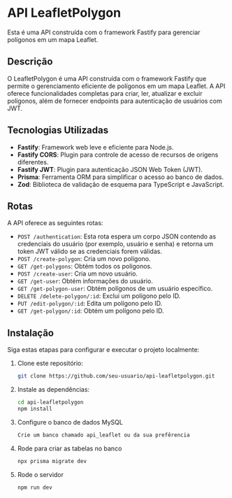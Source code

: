 # API LeafletPolygon

Esta é uma API construída com o framework Fastify para gerenciar polígonos em um mapa Leaflet.

## Descrição

O LeafletPolygon é uma API construída com o framework Fastify que permite o gerenciamento eficiente de polígonos em um mapa Leaflet. A API oferece funcionalidades completas para criar, ler, atualizar e excluir polígonos, além de fornecer endpoints para autenticação de usuários com JWT.

## Tecnologias Utilizadas

- **Fastify**: Framework web leve e eficiente para Node.js.
- **Fastify CORS**: Plugin para controle de acesso de recursos de origens diferentes.
- **Fastify JWT**: Plugin para autenticação JSON Web Token (JWT).
- **Prisma**: Ferramenta ORM para simplificar o acesso ao banco de dados.
- **Zod**: Biblioteca de validação de esquema para TypeScript e JavaScript.

## Rotas

A API oferece as seguintes rotas:

- `POST /authentication`:  Esta rota espera um corpo JSON contendo as credenciais do usuário (por exemplo, usuário e    senha) e retorna um token JWT válido se as credenciais forem válidas.
- `POST /create-polygon`: Cria um novo polígono.
- `GET /get-polygons`: Obtém todos os polígonos.
- `POST /create-user`: Cria um novo usuário.
- `GET /get-user`: Obtém informações do usuário.
- `GET /get-polygon-user`: Obtém polígonos de um usuário específico.
- `DELETE /delete-polygon/:id`: Exclui um polígono pelo ID.
- `PUT /edit-polygon/:id`: Edita um polígono pelo ID.
- `GET /get-polygon/:id`: Obtém um polígono pelo ID.

## Instalação

Siga estas etapas para configurar e executar o projeto localmente:

1. Clone este repositório:

   ```bash
   git clone https://github.com/seu-usuario/api-leafletpolygon.git

2. Instale as dependências:
   ```bash
   cd api-leafletpolygon
   npm install

3. Configure o banco de dados MySQL

    ```bash
    Crie um banco chamado api_leaflet ou da sua prefêrencia

3. Rode para criar as tabelas no banco

    ```bash
    npx prisma migrate dev

3. Rode o servidor

    ```bash
    npm run dev





